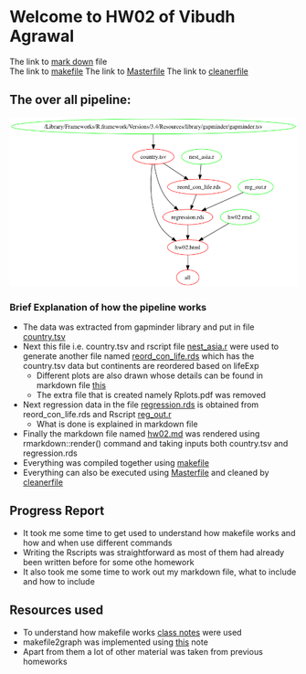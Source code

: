 # Welcome to HW02 of Vibudh Agrawal

The link to [mark down](https://github.com/vibudh2209/STAT547M-hw-Agrawal-Vibudh/blob/master/hw02/hw02.md) file  
The link to [makefile](https://github.com/vibudh2209/STAT547M-hw-Agrawal-Vibudh/blob/master/hw02/Makefile)
The link to [Masterfile](https://github.com/vibudh2209/STAT547M-hw-Agrawal-Vibudh/blob/master/hw02/master.r)
The link to [cleanerfile](https://github.com/vibudh2209/STAT547M-hw-Agrawal-Vibudh/blob/master/hw02/cleansc.r)

## The over all pipeline:

![](https://github.com/vibudh2209/STAT547M-hw-Agrawal-Vibudh/blob/master/hw02/graph.png?raw=true)

### Brief Explanation of how the pipeline works

- The data was extracted from gapminder library and put in file [country.tsv](https://github.com/vibudh2209/STAT547M-hw-Agrawal-Vibudh/blob/master/hw02/country.tsv)
- Next this file i.e. country.tsv and rscript file [nest_asia.r](https://github.com/vibudh2209/STAT547M-hw-Agrawal-Vibudh/blob/master/hw02/nest_asia.r) were used to generate another file named [reord_con_life.rds](https://github.com/vibudh2209/STAT547M-hw-Agrawal-Vibudh/blob/master/hw02/reord_con_life.rds) which has the country.tsv data but continents are reordered based on lifeExp
    - Different plots are also drawn whose details can be found in markdown file [this](https://github.com/vibudh2209/STAT547M-hw-Agrawal-Vibudh/blob/master/hw02/hw02.md)
    - The extra file that is created namely Rplots.pdf was removed
- Next regression data in the file [regression.rds](https://github.com/vibudh2209/STAT547M-hw-Agrawal-Vibudh/blob/master/hw02/regression.rds) is obtained from reord_con_life.rds and Rscript [reg_out.r](https://github.com/vibudh2209/STAT547M-hw-Agrawal-Vibudh/blob/master/hw02/reg_out.r)
    - What is done is explained in markdown file
- Finally the markdown file named [hw02.md](https://github.com/vibudh2209/STAT547M-hw-Agrawal-Vibudh/blob/master/hw02/hw02.md) was rendered using rmarkdown::render() command and taking inputs both country.tsv and regression.rds
- Everything was compiled together using [makefile](https://github.com/vibudh2209/STAT547M-hw-Agrawal-Vibudh/blob/master/hw02/Makefile)
- Everything can also be executed using [Masterfile](https://github.com/vibudh2209/STAT547M-hw-Agrawal-Vibudh/blob/master/hw02/master.r) and cleaned by [cleanerfile](https://github.com/vibudh2209/STAT547M-hw-Agrawal-Vibudh/blob/master/hw02/cleansc.r)

## Progress Report

- It took me some time to get used to understand how makefile works and how and when use different commands
- Writing the Rscripts was straightforward as most of them had already been written before for some othe homework
- It also took me some time to work out my markdown file, what to include and how to include

## Resources used

- To understand how makefile works [class notes](http://stat545.com/automation04_make-activity.html) were used
- makefile2graph was implemented using [this](https://github.com/lindenb/makefile2graph) note
- Apart from them a lot of other material was taken from previous homeworks

    
 
